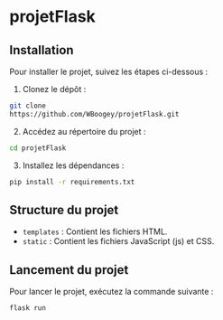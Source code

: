 # projetFlask

## Installation

Pour installer le projet, suivez les étapes ci-dessous :

1. Clonez le dépôt :
  ```bash
  git clone 
  https://github.com/WBoogey/projetFlask.git
  ```
2. Accédez au répertoire du projet :
  ```bash
  cd projetFlask
  ```
3. Installez les dépendances :
  ```bash
  pip install -r requirements.txt
  ```

## Structure du projet

- `templates` : Contient les fichiers HTML.
- `static` : Contient les fichiers JavaScript (js) et CSS.

## Lancement du projet

Pour lancer le projet, exécutez la commande suivante :
```bash
flask run
```